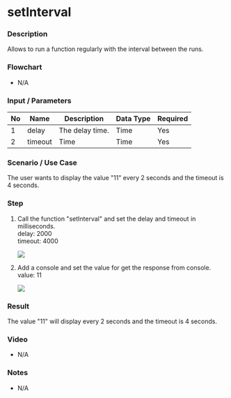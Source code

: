 ﻿# setInterval

### Description

Allows to run a function regularly with the interval between the runs.

### Flowchart

- N/A 

### Input / Parameters

| No | Name | Description | Data Type | Required |
| ------ | ------ | ------ |------ | ------ |
| 1 | delay | The delay time. | Time | Yes  |
| 2 | timeout | Time | Time | Yes  |

### Scenario / Use Case

The user wants to display the value "11" every 2 seconds and the timeout is 4 seconds.

### Step

1. Call the function "setInterval" and set the            delay and timeout in milliseconds.
   <br>
   delay: 2000<br>
   timeout: 4000<br>
  
   ![](../../../../document/function/Flow/setInterval/setInterval-step-1.png?raw=true)
    
2. Add a console and set the value for get the response from    console.
   <br>
   value: 11<br>
   
   ![](../../../../document/function/Flow/setInterval/setInterval-step-2.png?raw=true)
    
### Result

The value "11" will display every 2 seconds and the timeout is 4 seconds.

### Video

- N/A

<!--[![Video](http://i.imgur.com/Ot5DWAW.png)](https://youtu.be/StTqXEQ2l-Y?t=35s)-->

### Notes

- N/A